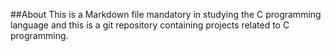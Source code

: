 ##About
This is a Markdown file mandatory in studying the C programming language and this is a git repository containing projects related to C programming.



